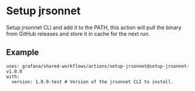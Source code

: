 # Setup jrsonnet

Setup jrsonnet CLI and add it to the PATH, this action will pull the binary from GitHub releases and store it in cache for the next run.

## Example

<!-- x-release-please-start-version -->

```
uses: grafana/shared-workflows/actions/setup-jrsonnet@setup-jrsonnet-v1.0.0
with:
  version: 1.0.0-test # Version of the jrsonnet CLI to install.

```

<!-- x-release-please-end-version -->
